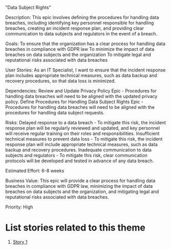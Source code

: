 "Data Subject Rights"

Description: This epic involves defining the procedures for handling data breaches, including identifying key personnel responsible for handling breaches, creating an incident response plan, and providing clear communication to data subjects and regulators in the event of a breach.

Goals: 
    To ensure that the organization has a clear process for handling data breaches in compliance with GDPR law
    To minimize the impact of data breaches on data subjects and the organization
    To mitigate legal and reputational risks associated with data breaches

User Stories: As an IT Specialist, I want to ensure that the incident response plan includes appropriate technical measures, such as data backup and recovery procedures, so that data loss is minimized.

Dependencies: 
    Review and Update Privacy Policy Epic - Procedures for handling data breaches will need to be aligned with the updated privacy policy.
    Define Procedures for Handling Data Subject Rights Epic - Procedures for handling data breaches will need to be aligned with the procedures for handling data subject requests.

Risks: 
    Delayed response to a data breach - To mitigate this risk, the incident response plan will be regularly reviewed and updated, and key personnel will receive regular training on their roles and responsibilities.
    Insufficient technical measures to prevent data loss - To mitigate this risk, the incident response plan will include appropriate technical measures, such as data backup and recovery procedures.
    Inadequate communication to data subjects and regulators - To mitigate this risk, clear communication protocols will be developed and tested in advance of any data breach.

Estimated Effort: 6-8 weeks

Business Value: This epic will provide a clear process for handling data breaches in compliance with GDPR law, minimizing the impact of data breaches on data subjects and the organization, and mitigating legal and reputational risks associated with data breaches.

Priority:  High

# List stories related to this theme
1. [Story 1](documentation/templates/theme/initiatives/epics/stories/Data%20Subject%20Story1.md)